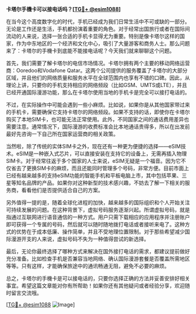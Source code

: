 **卡塔尔手機卡可以接电话吗？[[TG💪+ @esim1088](https://t.me/s/esim1088)]**

在当今这个高度数字化的时代，手机已经成为我们日常生活中不可或缺的一部分。无论是工作还是生活，手机都扮演着重要的角色。对于经常出国旅行或者在国际间流动的人来说，选择一张合适的手机卡显得尤为重要。特别是像卡塔尔这样的国家，作为中东地区的一个经济和文化中心，吸引了大量游客和商务人士。那么问题来了：卡塔尔的手機卡到底能不能接电话呢？今天我们就来聊聊这个问题。

首先，我们需要了解卡塔尔的电信市场情况。卡塔尔拥有两个主要的移动网络运营商：Ooredoo和Vodafone Qatar。这两个公司提供的服务覆盖了卡塔尔的大部分区域，并且他们的网络质量和服务水平在全球范围内也享有不错的口碑。因此，从理论上讲，只要你的手机支持相应的网络频段（比如GSM、UMTS或LTE），并且已经开通国际漫游功能，那么在卡塔尔使用当地的手机卡是完全可以接打电话的。

不过，在实际操作中可能会遇到一些小麻烦。比如说，如果你是从其他国家带过来的手机卡，需要确保它支持卡塔尔的网络频段。如果不支持的话，即使你在卡塔尔购买了本地SIM卡，也可能无法正常使用。此外，不同国家之间的通话费用差异也需要注意。通常情况下，国际漫游的收费标准会比本地通话贵得多，所以在出发前最好先咨询一下自己所在国家运营商的相关政策。

当然啦，除了传统的实体SIM卡之外，现在还有一种更为便捷的选择——eSIM技术。eSIM是一种嵌入式芯片，可以直接安装在支持它的设备上，无需再插入物理SIM卡。对于经常往返于多个国家的人士来说，eSIM无疑是一个福音。因为它不仅省去了更换SIM卡的麻烦，而且还能同时管理多个号码，非常方便。目前市面上已经有越来越多的支持eSIM功能的智能手机和平板电脑上市，其中包括苹果、三星等知名品牌的产品。如果你对这种新型的技术感兴趣，不妨去了解一下相关的服务商，看看他们是否提供适合自己的方案。

另外值得一提的是，随着全球化进程的加快，越来越多的国际组织和个人开始关注可持续发展的问题。在这种背景下，虚拟号码服务逐渐兴起。所谓虚拟号码，就是指通过互联网进行语音通信的一种方式。用户只需下载相应的应用程序并注册账户即可获得一个专属的号码，然后就可以随时随地拨打电话或者接听来电了。这种方式的优势在于成本低廉、操作简单，并且不受地理位置限制。对于那些希望减少国际漫游开支的人来说，虚拟号码不失为一种值得尝试的新选择。

最后，无论你最终选择了哪种方式来解决在国外接打电话的需求，都建议提前做好充分准备。比如检查手机是否兼容当地网络、确认国际漫游套餐是否覆盖所需地区等等。只有这样，才能确保旅途中的通讯畅通无阻，避免不必要的麻烦。

总之，卡塔尔的手機卡是可以接电话的，只要你选择正确的方法并妥善安排好相关事宜。希望这篇文章能对你有所帮助！如果你还有其他疑问或者经验分享，欢迎随时留言交流哦。

[[TG💪+ @esim1088](https://t.me/s/esim1088) ![Image](https://i.postimg.cc/4NQfJmqS/Snipaste-2025-05-13-00-14-12.png)]